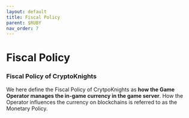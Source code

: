 ```yaml
---
layout: default
title: Fiscal Policy
parent: $RUBY
nav_order: 7
---
```


# Fiscal Policy

### Fiscal Policy of CryptoKnights

We here define the Fiscal Policy of CrytpoKnights as **how the Game Operator manages the in-game currency in the game server**. How the Operator influences the currency on blockchains is  referred to as the Monetary Policy.
